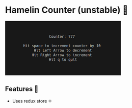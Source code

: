 # Hamelin Counter (unstable) 🚫

![Hamelin Counter Logo](screenshot.png)


## Features 🌟

- Uses redux store ⚛️